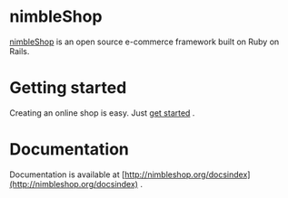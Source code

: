 # nimbleShop

[nimbleShop](http://www.nimbleshop.com) is an open source e-commerce framework built on Ruby on Rails.

# Getting started

Creating an online shop is easy. Just [get started](http://nimbleshop.org/getting_started.html) .

# Documentation

Documentation is available at [http://nimbleshop.org/docsindex](http://nimbleshop.org/docsindex) .
